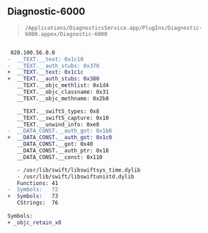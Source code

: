 ## Diagnostic-6000

> `/Applications/DiagnosticsService.app/PlugIns/Diagnostic-6000.appex/Diagnostic-6000`

```diff

 820.100.56.0.0
-  __TEXT.__text: 0x1c10
-  __TEXT.__auth_stubs: 0x370
+  __TEXT.__text: 0x1c1c
+  __TEXT.__auth_stubs: 0x380
   __TEXT.__objc_methlist: 0x1d4
   __TEXT.__objc_classname: 0x31
   __TEXT.__objc_methname: 0x2b8

   __TEXT.__swift5_types: 0x8
   __TEXT.__swift5_capture: 0x10
   __TEXT.__unwind_info: 0xe8
-  __DATA_CONST.__auth_got: 0x1b8
+  __DATA_CONST.__auth_got: 0x1c0
   __DATA_CONST.__got: 0x40
   __DATA_CONST.__auth_ptr: 0x18
   __DATA_CONST.__const: 0x110

   - /usr/lib/swift/libswiftsys_time.dylib
   - /usr/lib/swift/libswiftunistd.dylib
   Functions: 41
-  Symbols:   72
+  Symbols:   73
   CStrings:  76
 
Symbols:
+ _objc_retain_x8

```

